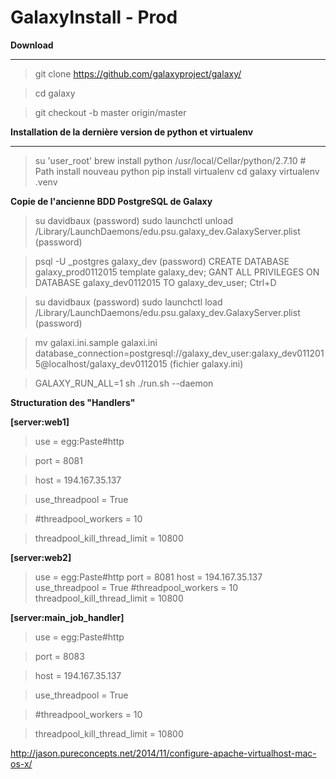 # GalaxyInstall - Prod

**Download**

***

 > git clone https://github.com/galaxyproject/galaxy/
 
 > cd galaxy
 
 > git checkout -b master origin/master
 
**Installation de la dernière version de python et virtualenv**
 
 
***

 > su 'user_root'
 > brew install python
 > /usr/local/Cellar/python/2.7.10  # Path install nouveau python
 > pip install virtualenv
 > cd galaxy
 > virtualenv .venv

**Copie de l'ancienne BDD PostgreSQL de Galaxy** 

> su davidbaux (password)
> sudo launchctl unload /Library/LaunchDaemons/edu.psu.galaxy_dev.GalaxyServer.plist (password)

> psql -U _postgres galaxy_dev (password)
> CREATE DATABASE galaxy_prod0112015 template galaxy_dev;
> GANT ALL PRIVILEGES ON DATABASE galaxy_dev0112015 TO galaxy_dev_user;
> Ctrl+D

> su davidbaux (password)
> sudo launchctl load /Library/LaunchDaemons/edu.psu.galaxy_dev.GalaxyServer.plist (password)

> mv galaxi.ini.sample galaxi.ini
> database_connection=postgresql://galaxy_dev_user:galaxy_dev0112015@localhost/galaxy_dev0112015
(fichier galaxy.ini)

> GALAXY_RUN_ALL=1 sh ./run.sh --daemon

**Structuration des "Handlers"** 

**[server:web1]** 
> use = egg:Paste#http

> port = 8081

> host = 194.167.35.137

> use_threadpool = True

> \#threadpool_workers = 10

> threadpool_kill_thread_limit = 10800


**[server:web2]**

> use = egg:Paste#http
> port = 8081
> host = 194.167.35.137
> use_threadpool = True
> \#threadpool_workers = 10
> threadpool_kill_thread_limit = 10800


**[server:main_job_handler]** 

> use = egg:Paste#http

> port = 8083

> host = 194.167.35.137

> use_threadpool = True

> \#threadpool_workers = 10

> threadpool_kill_thread_limit = 10800


http://jason.pureconcepts.net/2014/11/configure-apache-virtualhost-mac-os-x/
